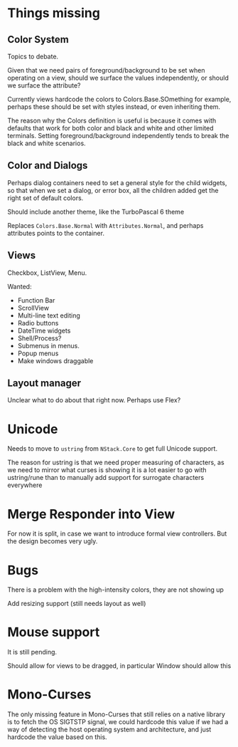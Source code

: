 
# Things missing

## Color System

Topics to debate.

Given that we need pairs of foreground/background to be set when
operating on a view, should we surface the values independently, or
should we surface the attribute?

Currently views hardcode the colors to Colors.Base.SOmething for
example, perhaps these should be set with styles instead, or even
inheriting them.

The reason why the Colors definition is useful is because it comes with
defaults that work for both color and black and white and other limited
terminals.  Setting foreground/background independently tends to break
the black and white scenarios.

## Color and Dialogs

Perhaps dialog containers need to set a general style for the child widgets,
so that when we set a dialog, or error box, all the children added get the
right set of default colors.

Should include another theme, like the TurboPascal 6 theme

Replaces `Colors.Base.Normal` with `Attributes.Normal`, and perhaps attributes
points to the container.

## Views

Checkbox, ListView, Menu.

Wanted:
- Function Bar
- ScrollView
- Multi-line text editing
- Radio buttons
- DateTime widgets
- Shell/Process?
- Submenus in menus.
- Popup menus
- Make windows draggable


## Layout manager

Unclear what to do about that right now.  Perhaps use Flex?

# Unicode

Needs to move to `ustring` from `NStack.Core` to get full Unicode support.

The reason for ustring is that we need proper measuring of characters,
as we need to mirror what curses is showing it is a lot easier to go
with ustring/rune than to manually add support for surrogate
characters everywhere


# Merge Responder into View

For now it is split, in case we want to introduce formal view
controllers.  But the design becomes very ugly.

# Bugs

There is a problem with the high-intensity colors, they are not showing up

Add resizing support (still needs layout as well)

# Mouse support

It is still pending.

Should allow for views to be dragged, in particular Window should allow this

# Mono-Curses

The only missing feature in Mono-Curses that still relies on a native library
is to fetch the OS SIGTSTP signal, we could hardcode this value if we had
a way of detecting the host operating system and architecture, and just hardcode
the value based on this.
